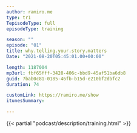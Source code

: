 ```yaml
---
author: ramiro.me
type: tr1
TepisodeType: full
episodeType: training

season: ""
episode: "01"
title: why.telling.your.story.matters
Date: "2021-08-20T05:45:01.00+00:00"

length: 1187004
mp3url: fbf65fff-3428-406c-bbd9-45af51ba6db8
guid: 7bab0c81-0185-46fb-b15d-e210bf2dbfc2
duration: 74

customLink: https://ramiro.me/show
itunesSummary: 

---
```

{{< partial "podcast/description/training.html" >}}
